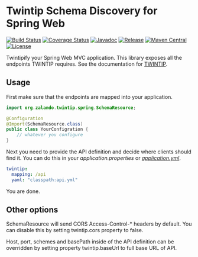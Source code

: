 # Twintip Schema Discovery for Spring Web

[![Build Status](https://img.shields.io/travis/zalando-stups/twintip-spring-web/master.svg)](https://travis-ci.org/zalando-stups/twintip-spring-web)
[![Coverage Status](https://img.shields.io/coveralls/zalando-stups/twintip-spring-web/master.svg)](https://coveralls.io/r/zalando-stups/twintip-spring-web)
[![Javadoc](https://javadoc-emblem.rhcloud.com/doc/org.zalando/twintip-spring-web/badge.svg)](http://www.javadoc.io/doc/org.zalando/twintip-spring-web)
[![Release](https://img.shields.io/github/release/zalando-stups/twintip-spring-web.svg)](https://github.com/zalando-stups/twintip-spring-web/releases)
[![Maven Central](https://img.shields.io/maven-central/v/org.zalando/twintip-spring-web.svg)](https://maven-badges.herokuapp.com/maven-central/org.zalando/twintip-spring-web)
[![License](https://img.shields.io/badge/license-MIT-blue.svg)](https://raw.githubusercontent.com/zalando-stups/twintip-spring-web/master/LICENSE)

Twintipify your Spring Web MVC application. This library exposes all the endpoints TWINTIP requires.
See the documentation for [TWINTIP](http://stups.readthedocs.org/en/latest/components/twintip.html).

## Usage

First make sure that the endpoints are mapped into your application.

```java
import org.zalando.twintip.spring.SchemaResource;

@Configuration
@Import(SchemaResource.class)
public class YourConfigration {
    // whatever you configure
}
```

Next you need to provide the API definition and decide where clients should find it.
You can do this in your *application.properties* or [*application.yml*](http://docs.spring.io/spring-boot/docs/current/reference/html/boot-features-external-config.html#boot-features-external-config-yaml).

```yaml
twintip:
  mapping: /api
  yaml: "classpath:api.yml"
```

You are done.

## Other options

SchemaResource will send CORS Access-Control-* headers by default. You can disable this by setting twintip.cors property to false.

Host, port, schemes and basePath inside of the API definition can be overridden by setting property twintip.baseUrl to full base URL of API.
